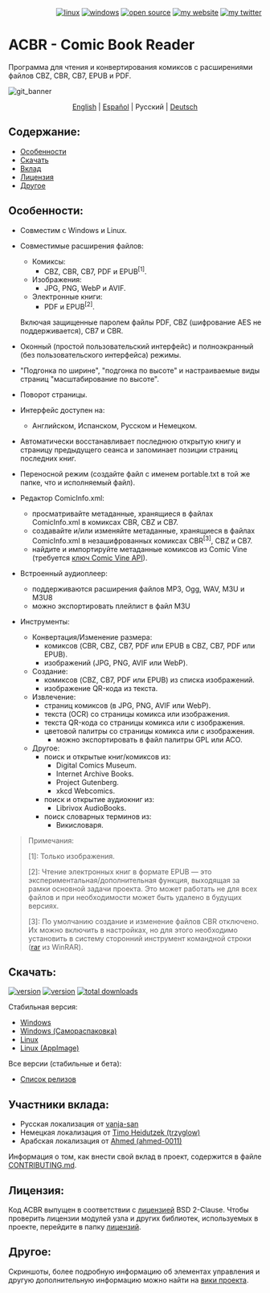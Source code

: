 <p align="right">  
  <a href="#downloads"><img src="https://user-images.githubusercontent.com/8535921/189104931-527ab8bc-8757-4e04-8150-5207d2077bb8.png" title="linux"></a>
  <a href="#downloads"><img src="https://user-images.githubusercontent.com/8535921/189104940-ade062d9-d2e0-4e08-83a4-f34cdb457025.png" title="windows"></a>
  <a href="#license"><img src="https://user-images.githubusercontent.com/8535921/189119543-b1f7cc20-bd0e-44e7-811a-c23b0ccdf767.png" title="open source"></a>
  <a href="http://www.binarynonsense.com/"><img src="https://user-images.githubusercontent.com/8535921/189104953-7ac2d4d1-7d36-483b-8cc9-3568d1cbf6e5.png" title="my website"></a>
  <a href="https://twitter.com/binarynonsense"><img src="https://user-images.githubusercontent.com/8535921/189104963-ae74d98e-ddb3-4068-8958-7028ecae2966.png" title="my twitter"></a>
</p>

# ACBR - Comic Book Reader

Программа для чтения и конвертирования комиксов с расширениями файлов CBZ, CBR, CB7, EPUB и PDF.

![git_banner](https://github.com/binarynonsense/comic-book-reader/assets/8535921/a8a7f902-4445-4695-9bc0-bbae4cba78f2)

<p align="center">
  <a href="./README.en.md">English</a> |
  <a href="./README.es.md">Español</a> |
  <span>Русский</span> | 
  <a href="./README.de.md">Deutsch</a>
</p>

## Содержание:

- [Особенности](#особенности)
- [Скачать](#скачать)
- [Вклад](#участники-вклада)
- [Лицензия](#лицензия)
- [Другое](#другое)

## Особенности:

- Совместим с Windows и Linux.
- Совместимые расширения файлов:

  - Комиксы:
    - CBZ, CBR, CB7, PDF и EPUB<sup>[1]</sup>.
  - Изображения:
    - JPG, PNG, WebP и AVIF.
  - Электронные книги:
    - PDF и EPUB<sup>[2]</sup>.

  Включая защищенные паролем файлы PDF, CBZ (шифрование AES не поддерживается), CB7 и CBR.

- Оконный (простой пользовательский интерфейс) и полноэкранный (без пользовательского интерфейса) режимы.
- "Подгонка по ширине", "подгонка по высоте" и настраиваемые виды страниц "масштабирование по высоте".
- Поворот страницы.
- Интерфейс доступен на:
  - Английском, Испанском, Русском и Немецком.
- Автоматически восстанавливает последнюю открытую книгу и страницу предыдущего сеанса и запоминает позиции страниц последних книг.
- Переносной режим (создайте файл с именем portable.txt в той же папке, что и исполняемый файл).
- Редактор ComicInfo.xml:
  - просматривайте метаданные, хранящиеся в файлах ComicInfo.xml в комиксах CBR, CBZ и CB7.
  - создавайте и/или изменяйте метаданные, хранящиеся в файлах ComicInfo.xml в незашифрованных комиксах CBR<sup>[3]</sup>, CBZ и CB7.
  - найдите и импортируйте метаданные комиксов из Comic Vine (требуется [ключ Comic Vine API](https://comicvine.gamespot.com/api/)).
- Встроенный аудиоплеер:
  - поддерживаются расширения файлов MP3, Ogg, WAV, M3U и M3U8
  - можно экспортировать плейлист в файл M3U
- Инструменты:
  - Конвертация/Изменение размера:
    - комиксов (CBR, CBZ, CB7, PDF или EPUB в CBZ, CB7, PDF или EPUB).
    - изображений (JPG, PNG, AVIF или WebP).
  - Создание:
    - комиксов (CBZ, CB7, PDF или EPUB) из списка изображений.
    - изображение QR-кода из текста.
  - Извлечение:
    - страниц комиксов (в JPG, PNG, AVIF или WebP).
    - текста (OCR) со страницы комикса или изображения.
    - текста QR-кода со страницы комикса или с изображения.
    - цветовой палитры со страницы комикса или с изображения.
      - можно экспортировать в файл палитры GPL или ACO.
  - Другое:
    - поиск и открытые книг/комиксов из:
      - Digital Comics Museum.
      - Internet Archive Books.
      - Project Gutenberg.
      - xkcd Webcomics.
    - поиск и открытие аудиокниг из:
      - Librivox AudioBooks.
    - поиск словарных терминов из:
      - Викисловаря.
     
> Примечания:
>
> [1]: Только изображения.
> 
> [2]: Чтение электронных книг в формате EPUB — это экспериментальная/дополнительная функция, выходящая за рамки основной задачи проекта. Это может работать не для всех файлов и при необходимости может быть удалено в будущих версиях.
> 
> [3]: По умолчанию создание и изменение файлов CBR отключено. Их можно включить в настройках, но для этого необходимо установить в систему сторонний инструмент командной строки ([rar](https://www.win-rar.com/cmd-shell-mode.html?&L=0) из WinRAR).

## Скачать:

<a href="https://github.com/binarynonsense/comic-book-reader/releases/latest"><img src="https://shields.io/github/v/release/binarynonsense/comic-book-reader?display_name=tag&label=stable" title="version"></a> <a href="https://github.com/binarynonsense/comic-book-reader/releases"><img src="https://shields.io/github/v/release/binarynonsense/comic-book-reader?display_name=tag&label=latest&include_prereleases" title="version"></a> <a href="https://github.com/binarynonsense/comic-book-reader/releases"><img src="https://shields.io/github/downloads/binarynonsense/comic-book-reader/total?label=downloads" title="total downloads"></a>

Стабильная версия:

- [Windows](https://github.com/binarynonsense/comic-book-reader/releases/latest/download/ACBR_Windows.zip)
- [Windows (Самораспаковка)](https://github.com/binarynonsense/comic-book-reader/releases/latest/download/ACBR_Windows_SelfExtracting.exe)
- [Linux](https://github.com/binarynonsense/comic-book-reader/releases/latest/download/ACBR_Linux.zip)
- [Linux (AppImage)](https://github.com/binarynonsense/comic-book-reader/releases/latest/download/ACBR_Linux_AppImage.zip)

Все версии (стабильные и бета):

- [Список релизов](https://github.com/binarynonsense/comic-book-reader/releases)

## Участники вклада:

- Русская локализация от [vanja-san](https://github.com/vanja-san)
- Немецкая локализация от [Timo Heidutzek (trzyglow)](https://github.com/trzyglow)
- Арабская локализация от [Ahmed (ahmed-0011)](https://github.com/ahmed-0011)

Информация о том, как внести свой вклад в проект, содержится в файле [CONTRIBUTING.md](../CONTRIBUTING.md).

## Лицензия:

Код ACBR выпущен в соответствии с [лицензией](../LICENSE) BSD 2-Clause. Чтобы проверить лицензии модулей узла и других библиотек, используемых в проекте, перейдите в папку [лицензий](../licenses/).

## Другое:

Скриншоты, более подробную информацию об элементах управления и другую дополнительную информацию можно найти на [вики проекта](https://github.com/binarynonsense/comic-book-reader/wiki).
